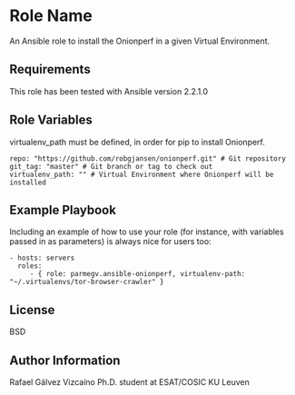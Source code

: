 Role Name
=========

An Ansible role to install the Onionperf in a given Virtual Environment.

Requirements
------------

This role has been tested with Ansible version 2.2.1.0

Role Variables
--------------

virtualenv_path must be defined, in order for pip to install Onionperf.

	repo: "https://github.com/robgjansen/onionperf.git" # Git repository
	git_tag: "master" # Git branch or tag to check out
	virtualenv_path: "" # Virtual Environment where Onionperf will be installed

Example Playbook
----------------

Including an example of how to use your role (for instance, with variables passed in as parameters) is always nice for users too:

    - hosts: servers
      roles:
         - { role: parmegv.ansible-onionperf, virtualenv-path: "~/.virtualenvs/tor-browser-crawler" }

License
-------

BSD

Author Information
------------------

Rafael Gálvez Vizcaíno
Ph.D. student at ESAT/COSIC KU Leuven
